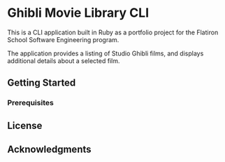 # Ghibli Movie Library CLI

This is a CLI application built in Ruby as a portfolio project for the Flatiron School Software Engineering program.

The application provides a listing of Studio Ghibli films, and displays additional details about a selected film.


## Getting Started

### Prerequisites


## License

## Acknowledgments
